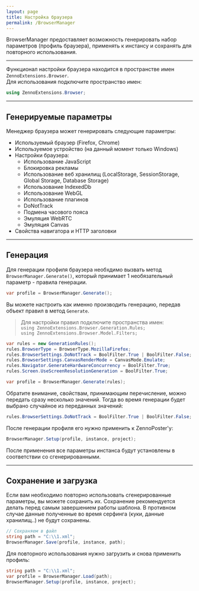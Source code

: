 ```yaml
---
layout: page
title: Настройка браузера
permalink: /BrowserManager
---
```


BrowserManager предоставляет возможность генерировать набор параметров (профиль браузера), применять к инстансу и сохранять для повторного использования. 

***

Функционал настройки браузера находится в пространстве имен `ZennoExtensions.Browser`.  
Для использования подключите пространство имен:
```csharp
using ZennoExtensions.Browser;
```

***

## Генерируемые параметры

Менеджер браузера может генерировать следующие параметры:

+ Используемый браузер (Firefox, Chrome)
+ Используемое устройство (на данный момент только Windows)
+ Настройки браузера:
    + Использование JavaScript
    + Блокировка рекламы
    + Использование веб хранилищ (LocalStorage, SessionStorage, Global Storage, Database Storage)
    + Использование IndexedDb
    + Использование WebGL
    + Использование плагинов
    + DoNotTrack
    + Подмена часового пояса
    + Эмуляция WebRTC
    + Эмуляция Canvas
+ Свойства навигатора и HTTP заголовки

***

## Генерация

Для генерации профиля браузера необхдимо вызвать метод `BrowserManager.Generate()`, который принимает 1 необязательный параметр - правила генерации.

```csharp
var profile = BrowserManager.Generate();
```

Вы можете настроить как именно производить генерацию, передав объект правил в метод `Generate`.  
> Для настройки правил подключите пространства имен:  
  `using ZennoExtensions.Browser.Generation.Rules;`  
  `using ZennoExtensions.Browser.Model.Filters;`

```csharp
var rules = new GenerationRules();
rules.BrowserType = BrowserType.MozillaFirefox;
rules.BrowserSettings.DoNotTrack = BoolFilter.True | BoolFilter.False;
rules.BrowserSettings.CanvasRenderMode = CanvasMode.Emulate;
rules.Navigator.GenerateHardwareConcurrency = BoolFilter.True;
rules.Screen.UseScreenResolutionGeneration = BoolFilter.True;

var profile = BrowserManager.Generate(rules);
```

Обратите внимание, свойствам, принимающим перечисление, можно передать сразу несколько значений. Тогда во время генерации будет выбрано случайное из переданных значений:
```csharp
rules.BrowserSettings.DoNotTrack = BoolFilter.True | BoolFilter.False;
```

После генерации профиля его нужно применить к ZennoPoster'у:
```csharp
BrowserManager.Setup(profile, instance, project);
```
После применения все параметры инстанса будут установлены в соответствии со сгенерированными.

***

## Сохранение и загрузка

Если вам необходимо повторно использовать сгенерированные параметры, вы можете сохранить их.
Сохранение рекомендуется делать перед самым завершением работы шаблона. В противном случае данные полученные во время серфинга (куки, данные хранилищ..) не будут сохранены.

```csharp
// Сохраняем в файл
string path = "C:\\1.xml";
BrowserManager.Save(profile, instance, path);
```

Для повторного использования нужно загрузить и снова применить профиль:
```csharp
string path = "C:\\1.xml";
var profile = BrowserManager.Load(path);
BrowserManager.Setup(profile, instance, project);
```